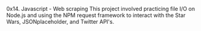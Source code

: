0x14. Javascript - Web scraping
This project involved practicing file I/O on Node.js and using the NPM request framework to interact with the Star Wars, JSONplaceholder, and Twitter API's.
